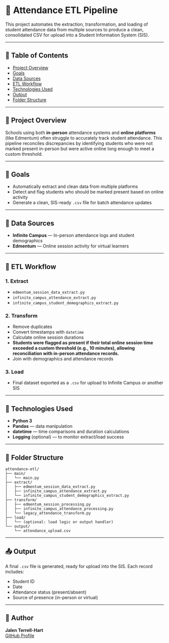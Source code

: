 # 🏫 Attendance ETL Pipeline

This project automates the extraction, transformation, and loading of student attendance data from multiple sources to produce a clean, consolidated CSV for upload into a Student Information System (SIS).

---

## 📑 Table of Contents
- [Project Overview](#project-overview)
- [Goals](#goals)
- [Data Sources](#data-sources)
- [ETL Workflow](#etl-workflow)
- [Technologies Used](#technologies-used)
- [Output](#output)
- [Folder Structure](#folder-structure)

---

## 📌 Project Overview

Schools using both **in-person** attendance systems and **online platforms** (like Edmentum) often struggle to accurately track student attendance. This pipeline reconciles discrepancies by identifying students who were not marked present in-person but were active online long enough to meet a custom threshold.

---

## 🎯 Goals

- Automatically extract and clean data from multiple platforms
- Detect and flag students who should be marked present based on online activity
- Generate a clean, SIS-ready `.csv` file for batch attendance updates

---

## 📂 Data Sources

- **Infinite Campus** — In-person attendance logs and student demographics  
- **Edmentum** — Online session activity for virtual learners

---

## 🔄 ETL Workflow

### 1. **Extract**
- `edmentum_session_data_extract.py`
- `infinite_campus_attendance_extract.py`
- `infinite_campus_student_demographics_extract.py`

### 2. **Transform**
- Remove duplicates
- Convert timestamps with `datetime`
- Calculate online session durations
- **Students were flagged as present if their total online session time exceeded a custom threshold (e.g., 10 minutes), allowing reconciliation with in-person attendance records.**
- Join with demographics and attendance records

### 3. **Load**
- Final dataset exported as a `.csv` for upload to Infinite Campus or another SIS

---

## 🧰 Technologies Used

- **Python 3**
- **Pandas** — data manipulation
- **datetime** — time comparisons and duration calculations
- **Logging** (optional) — to monitor extract/load success

---

## 📁 Folder Structure

```
attendance-etl/
├── main/
│   └── main.py
├── extract/
│   ├── edmentum_session_data_extract.py
│   ├── infinite_campus_attendance_extract.py
│   └── infinite_campus_student_demographics_extract.py
├── transform/
│   ├── edmentum_session_processing.py
│   ├── infinite_campus_attendance_processing.py
│   └── legacy_attendance_transform.py
├── load/
│   └── (optional: load logic or output handler)
└── output/
    └── attendance_upload.csv
```

---

## 📤 Output

A final `.csv` file is generated, ready for upload into the SIS. Each record includes:

- Student ID  
- Date  
- Attendance status (present/absent)  
- Source of presence (in-person or virtual)  

---

## 👤 Author

**Jalen Terrell-Hart**  
[GitHub Profile](https://github.com/Jalenhart4)
